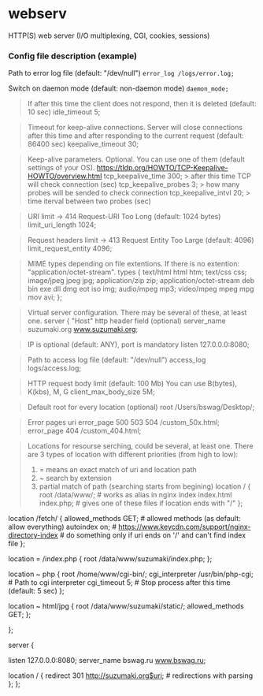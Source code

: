 # webserv
HTTP(S) web server (I/O multiplexing, CGI, cookies, sessions)

### Config file description (example)

Path to error log file (default: "/dev/null")
`error_log /logs/error.log;`

Switch on daemon mode (default: non-daemon mode)
`daemon_mode;`

> If after this time the client does not respond,
> then it is deleted (default: 10 sec)
idle_timeout 5;

> Timeout for keep-alive connections. Server will close connections after this time
> and after responding to the current request (default: 86400 sec)
keepalive_timeout 30;

> Keep-alive parameters. Optional.
> You can use one of them (default settings of your OS).
> https://tldp.org/HOWTO/TCP-Keepalive-HOWTO/overview.html
tcp_keepalive_time 300;        > after this time TCP will check connection (sec)
tcp_keepalive_probes 3;        > how many probes will be sended to check connection
tcp_keepalive_intvl 20;        > time iterval between two probes (sec)

> URI limit -> 414 Request-URI Too Long (default: 1024 bytes)
limit_uri_length  1024;

> Request headers limit -> 413 Request Entity Too Large (default: 4096)
limit_request_entity 4096;

> MIME types depending on file extentions.
> If there is no extention: "application/octet-stream".
types {
  text/html                             html htm;
  text/css                              css;
  image/jpeg                            jpeg jpg;
  application/zip                       zip;
  application/octet-stream              deb bin exe dll dmg eot iso img;
  audio/mpeg                            mp3;
  video/mpeg                            mpeg mpg mov avi;
};

> Virtual server configuration.
> There may be several of these, at least one.
server {
  > "Host" http header field (optional)
	server_name suzumaki.org www.suzumaki.org;
  
  > IP is optional (default: ANY), port is mandatory
  listen 127.0.0.0:8080;
  
  > Path to access log file (default: "/dev/null") 
  access_log  logs/access.log;
  
  > HTTP request body limit (default: 100 Mb)
  > You can use B(bytes), K(kbs), M, G
  client_max_body_size 5M;
  
  > Default root for every location (optional)
  root /Users/bswag/Desktop/;
  
  > Error pages uri
  error_page 500 503 504 /custom_50x.html;
  error_page 404 /custom_404.html;
  
  > Locations for resourse serching, could be several, at least one.
  > There are 3 types of location with different priorities (from high to low):
  > 1. = means an exact match of uri and location path
  > 2. ~ search by extension
  > 3.   partial match of path (searching starts from begining)
  location / {
      root      /data/www/;                   # works as alias in nginx
      index     index.html index.php;         # gives one of these files if location ends with "/"
  };

  location /fetch/ {
      allowed_methods   GET;                  # allowed methods (as default: allow everything)
      autoindex     on;                       # https://www.keycdn.com/support/nginx-directory-index
                                              # do something only if uri ends on '/' and can't find index file
  };

  location = /index.php {
      root /data/www/suzumaki/index.php;
  };
  
  location ~ php {
      root /home/www/cgi-bin/;
      cgi_interpreter /usr/bin/php-cgi;       # Path to cgi interpreter
      cgi_timeout 5;                          # Stop process after this time (default: 5 sec)
  };
    
  location ~ html/jpg {
      root /data/www/suzumaki/static/;
      allowed_methods   GET;
  };
  
};

server {

  listen 127.0.0.0:8080;
  server_name bswag.ru www.bswag.ru;
  
  location / {
        redirect 301 http://suzumaki.org$uri;    # redirections with parsing
  };
};
